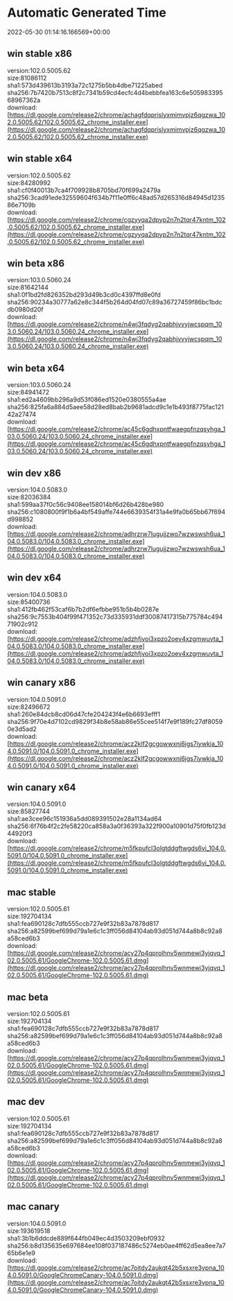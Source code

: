 # Automatic Generated Time
2022-05-30 01:14:16.166569+00:00

## win stable x86
version:102.0.5005.62  
size:81086112  
sha1:573d439613b3193a72c1275b5bb4dbe71225abed  
sha256:7b7420b7513c8f2c7341b59cd4ecfc4d4bebbfea163c6e50598339568967362a  
download:[https://dl.google.com/release2/chrome/achagfdqprislyxmimvpjz6qgzwa_102.0.5005.62/102.0.5005.62_chrome_installer.exe](https://dl.google.com/release2/chrome/achagfdqprislyxmimvpjz6qgzwa_102.0.5005.62/102.0.5005.62_chrome_installer.exe)  

## win stable x64
version:102.0.5005.62  
size:84280992  
sha1:cf0f40013b7ca4f709928b8705bd70f699a2479a  
sha256:3cad91ede32559604f634b7f11e0ff6c48ad57d265316d84945d123586e7109b  
download:[https://dl.google.com/release2/chrome/cgzyyqa2dpyp2n7n2tqr47kntm_102.0.5005.62/102.0.5005.62_chrome_installer.exe](https://dl.google.com/release2/chrome/cgzyyqa2dpyp2n7n2tqr47kntm_102.0.5005.62/102.0.5005.62_chrome_installer.exe)  

## win beta x86
version:103.0.5060.24  
size:81642144  
sha1:0f1bd2fd826352bd293d49b3cd0c4397ffd8e0fd  
sha256:90234a30777a62e8c344f5b264d04fd07c89a36727459f86bc1bdcdb0980d20f  
download:[https://dl.google.com/release2/chrome/n4wj3fqdyg2qabhjvvyjwcspqm_103.0.5060.24/103.0.5060.24_chrome_installer.exe](https://dl.google.com/release2/chrome/n4wj3fqdyg2qabhjvvyjwcspqm_103.0.5060.24/103.0.5060.24_chrome_installer.exe)  

## win beta x64
version:103.0.5060.24  
size:84941472  
sha1:ed2a4609bb296a9d53f086ed1520e0380555a4ae  
sha256:825fa6a884d5aee58d28ed8bab2b9681adcd9c1e1b493f8775fac12142a27474  
download:[https://dl.google.com/release2/chrome/ac45c6gdhxpntfwaegpfnzqsyhga_103.0.5060.24/103.0.5060.24_chrome_installer.exe](https://dl.google.com/release2/chrome/ac45c6gdhxpntfwaegpfnzqsyhga_103.0.5060.24/103.0.5060.24_chrome_installer.exe)  

## win dev x86
version:104.0.5083.0  
size:82036384  
sha1:599aa37f0c56c9408ee158014bf6d26b428be980  
sha256:c1080800f9f1b6a4bf549affe744e6639354f31a4e9fa0b65bb67f694d998852  
download:[https://dl.google.com/release2/chrome/adhrzrw7lugujjzwo7wzwswsh6ua_104.0.5083.0/104.0.5083.0_chrome_installer.exe](https://dl.google.com/release2/chrome/adhrzrw7lugujjzwo7wzwswsh6ua_104.0.5083.0/104.0.5083.0_chrome_installer.exe)  

## win dev x64
version:104.0.5083.0  
size:85400736  
sha1:412fb462f53caf6b7b2df6efbbe951b5b4b0287e  
sha256:9c7553b404f99f471352c73d335931ddf30087417315b775784c49471902c912  
download:[https://dl.google.com/release2/chrome/adzhfjvoi3xpzo2oev4xzgmwuvta_104.0.5083.0/104.0.5083.0_chrome_installer.exe](https://dl.google.com/release2/chrome/adzhfjvoi3xpzo2oev4xzgmwuvta_104.0.5083.0/104.0.5083.0_chrome_installer.exe)  

## win canary x86
version:104.0.5091.0  
size:82496672  
sha1:260e84dcb8cd06d47cfe204243f4e6b6693efff1  
sha256:9f70e4d7102cd9829f34b8e58ab86e55cee514f7e9f189fc27df80590e3d5ad2  
download:[https://dl.google.com/release2/chrome/acz2klf2gcgowwxnj6jgs7iywkia_104.0.5091.0/104.0.5091.0_chrome_installer.exe](https://dl.google.com/release2/chrome/acz2klf2gcgowwxnj6jgs7iywkia_104.0.5091.0/104.0.5091.0_chrome_installer.exe)  

## win canary x64
version:104.0.5091.0  
size:85827744  
sha1:ae3cee96c151936a5dd089391502e28a1134ad64  
sha256:6f76b4f2c2fe58220ca858a3a0f36393a322f900a10901d75f0fb123d44920f3  
download:[https://dl.google.com/release2/chrome/m5fkpufcl3olgtddgftwgds6vi_104.0.5091.0/104.0.5091.0_chrome_installer.exe](https://dl.google.com/release2/chrome/m5fkpufcl3olgtddgftwgds6vi_104.0.5091.0/104.0.5091.0_chrome_installer.exe)  

## mac stable
version:102.0.5005.61  
size:192704134  
sha1:fea690128c7dfb555ccb727e9f32b83a7878d817  
sha256:a82599bef699d79a1e6c1c3ff056d84104ab93d051d744a8b8c92a8a58ced6b3  
download:[https://dl.google.com/release2/chrome/acy27p4qprolhnv5wnmewi3yjqvq_102.0.5005.61/GoogleChrome-102.0.5005.61.dmg](https://dl.google.com/release2/chrome/acy27p4qprolhnv5wnmewi3yjqvq_102.0.5005.61/GoogleChrome-102.0.5005.61.dmg)  

## mac beta
version:102.0.5005.61  
size:192704134  
sha1:fea690128c7dfb555ccb727e9f32b83a7878d817  
sha256:a82599bef699d79a1e6c1c3ff056d84104ab93d051d744a8b8c92a8a58ced6b3  
download:[https://dl.google.com/release2/chrome/acy27p4qprolhnv5wnmewi3yjqvq_102.0.5005.61/GoogleChrome-102.0.5005.61.dmg](https://dl.google.com/release2/chrome/acy27p4qprolhnv5wnmewi3yjqvq_102.0.5005.61/GoogleChrome-102.0.5005.61.dmg)  

## mac dev
version:102.0.5005.61  
size:192704134  
sha1:fea690128c7dfb555ccb727e9f32b83a7878d817  
sha256:a82599bef699d79a1e6c1c3ff056d84104ab93d051d744a8b8c92a8a58ced6b3  
download:[https://dl.google.com/release2/chrome/acy27p4qprolhnv5wnmewi3yjqvq_102.0.5005.61/GoogleChrome-102.0.5005.61.dmg](https://dl.google.com/release2/chrome/acy27p4qprolhnv5wnmewi3yjqvq_102.0.5005.61/GoogleChrome-102.0.5005.61.dmg)  

## mac canary
version:104.0.5091.0  
size:193619518  
sha1:3b1b6ddcde889f644fb049ec4d3503209ebf0932  
sha256:b8d135635e697684ee108f037187486c5274eb0ae4ff62d5ea8ee7a765b6e1e9  
download:[https://dl.google.com/release2/chrome/ac7oitdy2aukqt42b5xsxre3vpna_104.0.5091.0/GoogleChromeCanary-104.0.5091.0.dmg](https://dl.google.com/release2/chrome/ac7oitdy2aukqt42b5xsxre3vpna_104.0.5091.0/GoogleChromeCanary-104.0.5091.0.dmg)  

